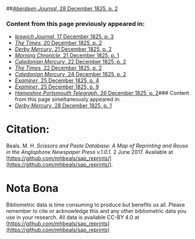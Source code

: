 ##[*Aberdeen Journal*, 28 December 1825, p. 2](https://mhbeals.github.io/sap_html/Aberdeen-Journal/Aberdeen-Journal-28-December-1825-p-2)

### Content from this page previously appeared in:
+ [*Ipswich Journal*, 17 December 1825, p. 3](https://mhbeals.github.io/sap_html/Ipswich-Journal/Ipswich-Journal-17-December-1825-p-3)
+ [*The Times*, 20 December 1825, p. 2](https://mhbeals.github.io/sap_html/The-Times/The-Times-20-December-1825-p-2)
+ [*Derby Mercury*, 21 December 1825, p. 2](https://mhbeals.github.io/sap_html/Derby-Mercury/Derby-Mercury-21-December-1825-p-2)
+ [*Morning Chronicle*, 21 December 1825, p. 1](https://mhbeals.github.io/sap_html/Morning-Chronicle/Morning-Chronicle-21-December-1825-p-1)
+ [*Caledonian Mercury*, 22 December 1825, p. 2](https://mhbeals.github.io/sap_html/Caledonian-Mercury/Caledonian-Mercury-22-December-1825-p-2)
+ [*The Times*, 22 December 1825, p. 2](https://mhbeals.github.io/sap_html/The-Times/The-Times-22-December-1825-p-2)
+ [*Caledonian Mercury*, 24 December 1825, p. 2](https://mhbeals.github.io/sap_html/Caledonian-Mercury/Caledonian-Mercury-24-December-1825-p-2)
+ [*Examiner*, 25 December 1825, p. 4](https://mhbeals.github.io/sap_html/Examiner/Examiner-25-December-1825-p-4)
+ [*Examiner*, 25 December 1825, p. 9](https://mhbeals.github.io/sap_html/Examiner/Examiner-25-December-1825-p-9)
+ [*Hampshire Portsmouth Telegraph*, 26 December 1825, p. 2](https://mhbeals.github.io/sap_html/Hampshire-Portsmouth-Telegraph/Hampshire-Portsmouth-Telegraph-26-December-1825-p-2)### Content from this page simeltaneously appeared in:
+ [*Derby Mercury*, 28 December 1825, p. 1](https://mhbeals.github.io/sap_html/Derby-Mercury/Derby-Mercury-28-December-1825-p-1)
                    
# Citation: 

Beals. M. H. *Scissors and Paste Database: A Map of Reprinting and Reuse in the Anglophone Newspaper Press v.1.0.1.* 2 June 2017. Available at [https://github.com/mhbeals/sap_reprints/](https://github.com/mhbeals/sap_reprints/). 
                    
# Nota Bona

Bibliometric data is time consuming to produce but benefits us all. Please remember to cite or acknowledge this and any other bibliometric data you use in your research. All data is available CC-BY 4.0 at [https://github.com/mhbeals/sap_reprints](https://github.com/mhbeals/sap_reprints)